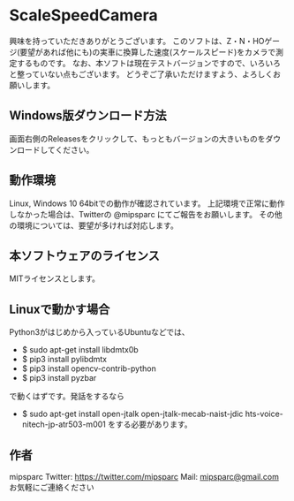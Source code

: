 # ScaleSpeedCamera
興味を持っていただきありがとうございます。
このソフトは、Z・N・HOゲージ(要望があれば他にも)の実車に換算した速度(スケールスピード)をカメラで測定するものです。
なお、本ソフトは現在テストバージョンですので、いろいろと整っていない点もございます。
どうぞご了承いただけますよう、よろしくお願いします。

## Windows版ダウンロード方法
画面右側のReleasesをクリックして、もっともバージョンの大きいものをダウンロードしてください。

## 動作環境
Linux, Windows 10 64bitでの動作が確認されています。
上記環境で正常に動作しなかった場合は、Twitterの @mipsparc にてご報告をお願いします。
その他の環境については、要望が多ければ対応します。

## 本ソフトウェアのライセンス
MITライセンスとします。

## Linuxで動かす場合
Python3がはじめから入っているUbuntuなどでは、
- $ sudo apt-get install libdmtx0b
- $ pip3 install pylibdmtx
- $ pip3 install opencv-contrib-python
- $ pip3 install pyzbar

で動くはずです。発話をするなら
- $ sudo apt-get install open-jtalk open-jtalk-mecab-naist-jdic hts-voice-nitech-jp-atr503-m001
をする必要があります。

## 作者
mipsparc
Twitter: https://twitter.com/mipsparc
Mail: mipsparc@gmail.com
お気軽にご連絡ください
